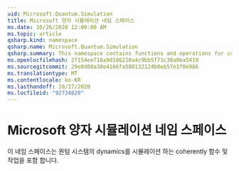 ```yaml
---
uid: Microsoft.Quantum.Simulation
title: Microsoft 양자 시뮬레이션 네임 스페이스
ms.date: 10/26/2020 12:00:00 AM
ms.topic: article
qsharp.kind: namespace
qsharp.name: Microsoft.Quantum.Simulation
qsharp.summary: This namespace contains functions and operations for coherently simulating the dynamics of quantum systems.
ms.openlocfilehash: 2f154ee718a9d186210a4c9bb5f71c38a0ba5419
ms.sourcegitcommit: 29e0d88a30e4166fa580132124b0eb57e1f0e986
ms.translationtype: MT
ms.contentlocale: ko-KR
ms.lasthandoff: 10/27/2020
ms.locfileid: "92724820"
---
```

# <a name="microsoftquantumsimulation-namespace"></a>Microsoft 양자 시뮬레이션 네임 스페이스

이 네임 스페이스는 퀀텀 시스템의 dynamics를 시뮬레이션 하는 coherently 함수 및 작업을 포함 합니다.

